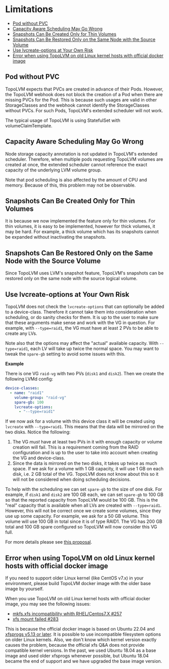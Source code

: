 # Limitations <!-- omit in toc -->

<!-- Created by VSCode Markdown All in One command: Create Table of Contents -->
- [Pod without PVC](#pod-without-pvc)
- [Capacity Aware Scheduling May Go Wrong](#capacity-aware-scheduling-may-go-wrong)
- [Snapshots Can Be Created Only for Thin Volumes](#snapshots-can-be-created-only-for-thin-volumes)
- [Snapshots Can Be Restored Only on the Same Node with the Source Volume](#snapshots-can-be-restored-only-on-the-same-node-with-the-source-volume)
- [Use lvcreate-options at Your Own Risk](#use-lvcreate-options-at-your-own-risk)
- [Error when using TopoLVM on old Linux kernel hosts with official docker image](#error-when-using-topolvm-on-old-linux-kernel-hosts-with-official-docker-image)

## Pod without PVC

TopoLVM expects that PVCs are created in advance of their Pods.
However, the TopoLVM webhook does not block the creation of a Pod when there are missing PVCs for the Pod.
This is because such usages are valid in other StorageClasses and the webhook cannot identify the StorageClasses without PVCs.
For such Pods, TopoLVM's extended scheduler will not work.

The typical usage of TopoLVM is using StatefulSet with volumeClaimTemplate.

## Capacity Aware Scheduling May Go Wrong

Node storage capacity annotation is not updated in TopoLVM's extended scheduler.
Therefore, when multiple pods requesting TopoLVM volumes are created at once, the extended scheduler cannot reference the exact capacity of the underlying LVM volume group.

Note that pod scheduling is also affected by the amount of CPU and memory.
Because of this, this problem may not be observable.

## Snapshots Can Be Created Only for Thin Volumes

It is because we now implemented the feature only for thin volumes.
For thin volumes, it is easy to be implemented, however for thick volumes, it may be hard.
For example, a thick volume which has its snapshots cannot be expanded without inactivating the snapshots.

## Snapshots Can Be Restored Only on the Same Node with the Source Volume

Since TopoLVM uses LVM's snapshot feature, TopoLVM's snapshots can be restored only on the same node with the source logical volume.

## Use lvcreate-options at Your Own Risk

TopoLVM does not check the `lvcreate-options` that can optionally be added to a device-class.
Therefore it cannot take them into consideration when scheduling, or do sanity checks for them.
It is up to the user to make sure that these arguments make sense and work with the VG in question.
For example, with `--type=raid1`, the VG must have at least 2 PVs to be able to create any LVs.

Note also that the options may affect the "actual" available capacity.
With `--type=raid1`, each LV will take up twice the normal space.
You may want to tweak the `spare-gb` setting to avoid some issues with this.

**Example**

There is one VG `raid-vg` with two PVs (`disk1` and `disk2`).
Then we create the following LVMd config:

```yaml
device-classes:
  - name: "raid1"
    volume-group: "raid-vg"
    spare-gb: 100
    lvcreate-options:
      - "--type=raid1"
```

If we now ask for a volume with this device class it will be created using `lvcreate` with `--type=raid1`.
This means that the data will be mirrored on the two disks.
Notice the following:

1. The VG *must* have at least two PVs in it with enough capacity or volume creation will fail.
   This is a requirement coming from the RAID configuration and is up to the user to take into account when creating the VG and device-class.
2. Since the data is mirrored on the two disks, it takes up twice as much space.
   If we ask for a volume with 1 GB capacity, it will use 1 GB on each disk, i.e. 2 GB total of the VG.
   TopoLVM does not know about this so it will not be considered when doing scheduling decisions.

To help with the scheduling we can set `spare-gb` to the size of one disk.
For example, if `disk1` and `disk2` are 100 GB each, we can set `spare-gb` to 100 GB so that the reported capacity from TopoLVM would be 100 GB.
This is the "real" capacity that is available when all LVs are created with `--type=raid1`.
However, this will not be correct once we create some volumes, since they use up some capacity.
For example, we ask for a 50 GB volume.
This volume will use 100 GB in total since it is of type RAID1.
The VG has 200 GB total and 100 GB spare configured so TopoLVM will now consider this VG full.

For more details please see [this proposal](./proposals/lvcreate-options.md).

## Error when using TopoLVM on old Linux kernel hosts with official docker image

If you need to support older Linux kernel (like CentOS v7.x) in your environment, please build TopoLVM docker image with the older base image by yourself.

When you use TopoLVM on old Linux kernel hosts with official docker image, you may see the following issues:

- [mkfs.xfs incompatibility whith RHEL/Centos7.X #257](https://github.com/topolvm/topolvm/issues/257)
- [xfs mount failed #283](https://github.com/topolvm/topolvm/issues/283)

This is because the official docker image is based on Ubuntu 22.04 and [xfsprogs v5.13 or later](https://packages.ubuntu.com/search?keywords=xfsprogs). It is possible to use incompatible filesystem options on older Linux kernels. Also, we don't know which kernel version exactly causes the problem, because the official xfs Q&A does not provide compatible kernel versions.
In the past, we used Ubuntu 18.04 as a base image and used older xfsprogs whenever possible, but Ubuntu 18.04 became the end of support and we have upgraded the base image version.
